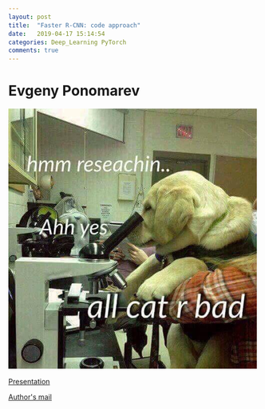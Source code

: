 ```yaml
---
layout: post
title:  "Faster R-CNN: code approach"
date:   2019-04-17 15:14:54
categories: Deep_Learning PyTorch
comments: true
---
```


# Evgeny Ponomarev

![](/files/190417/profile.jpg)

[Presentation](/files/190417/presentation.pdf)

[Author's mail](https://www.linkedin.com/in/evgps/)

